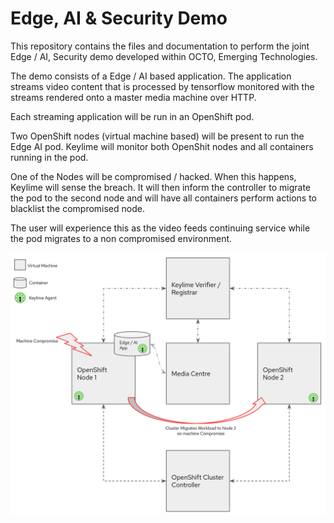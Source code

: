 # Edge, AI & Security Demo

This repository contains the files and documentation to perform the joint Edge /
AI, Security demo developed within OCTO, Emerging Technologies.

The demo consists of a Edge / AI based application. The application streams
video content that is processed by tensorflow monitored with the streams
rendered onto a master media machine over HTTP.  

Each streaming application will be run in an OpenShift pod.

Two OpenShift nodes (virtual machine based) will be present to run the Edge AI
pod. Keylime will monitor both OpenShit nodes and all containers running in the
pod.

One of the Nodes will be compromised / hacked. When this happens, Keylime will
sense the breach. It will then inform the controller to migrate the pod to the
second node and will have all containers perform actions to blacklist the
compromised node.

The user will experience this as the video feeds continuing service while the
pod migrates to a non compromised environment.

![](images/arch.png)
